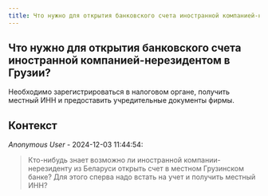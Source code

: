 ```yaml
---
title: Что нужно для открытия банковского счета иностранной компанией-нерезидентом в Грузии?
---
```


## Что нужно для открытия банковского счета иностранной компанией-нерезидентом в Грузии?

Необходимо зарегистрироваться в налоговом органе, получить местный ИНН и предоставить учредительные документы фирмы.

## Контекст

_Anonymous User_ - 2024-12-03 11:44:54:

> Кто-нибудь знает возможно ли иностранной компании-нерезиденту из Беларуси открыть счет в местном Грузинском банке? Для этого сперва надо встать на учет и получить местный ИНН?
